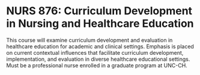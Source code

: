 # NURS 876: Curriculum Development in Nursing and Healthcare Education

This course will examine curriculum development and evaluation in healthcare education for academic and clinical settings. Emphasis is placed on current contextual influences that facilitate curriculum development, implementation, and evaluation in diverse healthcare educational settings. Must be a professional nurse enrolled in a graduate program at UNC-CH.